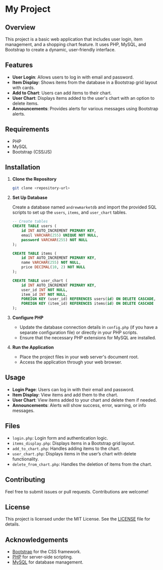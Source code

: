 # My Project

## Overview

This project is a basic web application that includes user login, item management, and a shopping chart feature. It uses PHP, MySQL, and Bootstrap to create a dynamic, user-friendly interface.

## Features

- **User Login**: Allows users to log in with email and password.
- **Item Display**: Shows items from the database in a Bootstrap grid layout with cards.
- **Add to Chart**: Users can add items to their chart.
- **User Chart**: Displays items added to the user's chart with an option to delete items.
- **Announcements**: Provides alerts for various messages using Bootstrap alerts.

## Requirements

- PHP
- MySQL
- Bootstrap (CSS/JS)

## Installation

1. **Clone the Repository**

    ```bash
    git clone <repository-url>
    ```

2. **Set Up Database**

    Create a database named `andrewmarketdb` and import the provided SQL scripts to set up the `users`, `items`, and `user_chart` tables.

    ```sql
    -- Create tables
    CREATE TABLE users (
        id INT AUTO_INCREMENT PRIMARY KEY,
        email VARCHAR(255) UNIQUE NOT NULL,
        password VARCHAR(255) NOT NULL
    );

    CREATE TABLE items (
        id INT AUTO_INCREMENT PRIMARY KEY,
        name VARCHAR(255) NOT NULL,
        price DECIMAL(10, 2) NOT NULL
    );

    CREATE TABLE user_chart (
        id INT AUTO_INCREMENT PRIMARY KEY,
        user_id INT NOT NULL,
        item_id INT NOT NULL,
        FOREIGN KEY (user_id) REFERENCES users(id) ON DELETE CASCADE,
        FOREIGN KEY (item_id) REFERENCES items(id) ON DELETE CASCADE
    );
    ```

3. **Configure PHP**

    - Update the database connection details in `config.php` (if you have a separate configuration file) or directly in your PHP scripts.
    - Ensure that the necessary PHP extensions for MySQL are installed.

4. **Run the Application**

    - Place the project files in your web server's document root.
    - Access the application through your web browser.

## Usage

- **Login Page**: Users can log in with their email and password.
- **Item Display**: View items and add them to the chart.
- **User Chart**: View items added to your chart and delete them if needed.
- **Announcements**: Alerts will show success, error, warning, or info messages.

## Files

- `login.php`: Login form and authentication logic.
- `items_display.php`: Displays items in a Bootstrap grid layout.
- `add_to_chart.php`: Handles adding items to the chart.
- `user_chart.php`: Displays items in the user’s chart with delete functionality.
- `delete_from_chart.php`: Handles the deletion of items from the chart.

## Contributing

Feel free to submit issues or pull requests. Contributions are welcome!

## License

This project is licensed under the MIT License. See the [LICENSE](LICENSE) file for details.

## Acknowledgements

- [Bootstrap](https://getbootstrap.com) for the CSS framework.
- [PHP](https://www.php.net) for server-side scripting.
- [MySQL](https://www.mysql.com) for database management.
